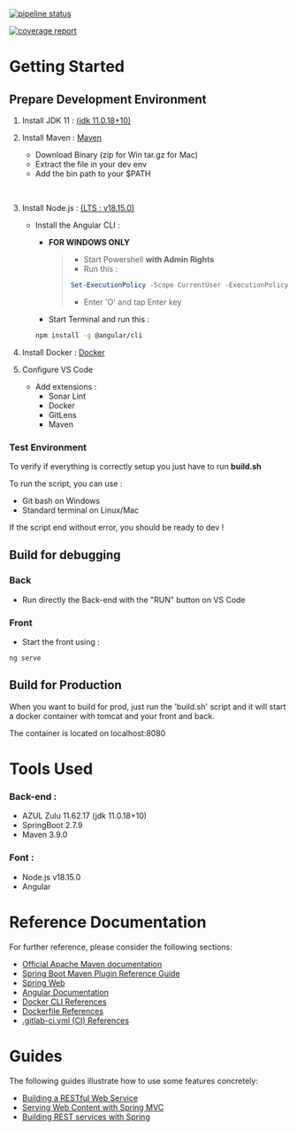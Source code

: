 [![pipeline status](https://172.24.0.69/e4e/ld/projet-gl/2022-2023/caerdydd/badges/dev/pipeline.svg)](https://172.24.0.69/e4e/ld/projet-gl/2022-2023/caerdydd/commits/dev)

[![coverage report](https://172.24.0.69/e4e/ld/projet-gl/2022-2023/caerdydd/badges/dev/coverage.svg)](https://172.24.0.69/e4e/ld/projet-gl/2022-2023/caerdydd/commits/dev)
# Getting Started

## Prepare Development Environment

1. Install JDK 11 : [(jdk 11.0.18+10)](https://www.azul.com/downloads/?version=java-11-lts&os=windows&package=jdk#zulu)

2. Install Maven : [Maven](https://maven.apache.org/download.cgi)
    - Download Binary (zip for Win tar.gz for Mac)
    - Extract the file in your dev env
    - Add the bin path to your $PATH

<br>

3. Install Node.js : [(LTS : v18.15.0)](https://nodejs.org/download/release/latest-v18.x/)

    - Install the Angular CLI :

        - **FOR WINDOWS ONLY**
            >- Start Powershell **with Admin Rights**
            >- Run this : 
            >```powershell
            > Set-ExecutionPolicy -Scope CurrentUser -ExecutionPolicy RemoteSigned
            >```
            >- Enter 'O' and tap Enter key


        - Start Terminal and run this :

        ```sh
        npm install -g @angular/cli
        ```

4. Install Docker : [Docker](https://www.docker.com)

5. Configure VS Code
    - Add extensions :
        - Sonar Lint
        - Docker
        - GitLens
        - Maven

### **Test Environment**
To verify if everything is correctly setup you just have to run **build.sh**

To run the script, you can use :
- Git bash on Windows
- Standard terminal on Linux/Mac

If the script end without error, you should be ready to dev !

## Build for debugging
### Back
- Run directly the Back-end with the "RUN" button on VS Code
### Front
- Start the front using :
```
ng serve
```

## Build for Production
When you want to build for prod, just run the 'build.sh' script and it will start a docker container with tomcat and your front and back.

The container is located on localhost:8080

# Tools Used
### Back-end :
- AZUL Zulu 11.62.17 (jdk 11.0.18+10)
- SpringBoot 2.7.9
- Maven 3.9.0

### Font :
- Node.js v18.15.0
- Angular

# Reference Documentation
For further reference, please consider the following sections:

* [Official Apache Maven documentation](https://maven.apache.org/guides/index.html)
* [Spring Boot Maven Plugin Reference Guide](https://docs.spring.io/spring-boot/docs/3.0.4/maven-plugin/reference/html/)
* [Spring Web](https://docs.spring.io/spring-boot/docs/3.0.4/reference/htmlsingle/#web)
* [Angular Documentation](https://angular.io/start)
* [Docker CLI References](https://docs.docker.com/engine/reference/run/)
* [Dockerfile References](https://docs.docker.com/engine/reference/builder/)
* [.gitlab-ci.yml (CI) References](https://docs.gitlab.com/ee/ci/yaml/)

# Guides
The following guides illustrate how to use some features concretely:

* [Building a RESTful Web Service](https://spring.io/guides/gs/rest-service/)
* [Serving Web Content with Spring MVC](https://spring.io/guides/gs/serving-web-content/)
* [Building REST services with Spring](https://spring.io/guides/tutorials/rest/)
